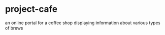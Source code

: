 # project-cafe
an online portal for a coffee shop displaying information about various types of brews
